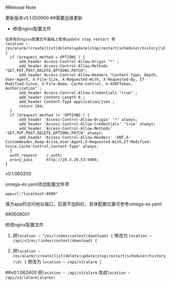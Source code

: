 #Release Note

更新版本v0.1.050900
##需要运维更新
 * 修改nginx配置文件
```
在原有的nginx配置文件基础上增减update stop restart 等
location ~ /es/alarm/(create|list|delete|update|stop|restart|scheduler/history|\d) {
  if ($request_method = OPTIONS ) {
      add_header Access-Control-Allow-Origin "*" ;
      add_header Access-Control-Allow-Methods "GET,PUT,POST,DELETE,OPTIONS,PATCH";
      add_header Access-Control-Allow-Headers "Content-Type, Depth, User-Agent, X-File-Size, X-Requested-With, X-Requested-By, If-Modified-Since, X-File-Name, Cache-Control, X-XSRFToken, Authorization" ;
      add_header Access-Control-Allow-Credentials "true" ;
      add_header Content-Length 0 ;
      add_header Content-Type application/json ;
      return 204;
  }
  if ($request_method != 'OPTIONS') {
      add_header 'Access-Control-Allow-Origin' '*' always;
      add_header 'Access-Control-Allow-Credentials' 'true' always;
      add_header 'Access-Control-Allow-Methods' 'GET,PUT,POST,DELETE,OPTIONS,PATCH' always;
      add_header 'Access-Control-Allow-Headers' 'DNT,X-CustomHeader,Keep-Alive,User-Agent,X-Requested-With,If-Modified-Since,Cache-Control,Content-Type' always;
  }
  auth_request    /_auth;
  proxy_pass      http://10.3.20.53:5009;
}
```

v0.1.060200

omega-es.yaml添加配置文件项

`appurl:"localhost:8000"`

值为app的访问地址端口，后面不加斜杠，具体配置位置可参考omega-es.yaml

##0608001

修改nginx配置文件

1. 把`location ~ ^/es/(index|context|download) {`   修改为
`location ~ /api/v3/es/(index|context|download) {`

2. 把`location ~ /es/alarm/(create|list|delete|update|stop|restart|scheduler/history|\d) {` 修改为
`location ~ /api/v3/alarm {`

##v0.1.062400
把`location ~ /api/v3/alarm`
改成`location ~ /api/v3/(alarm|alarms)`
